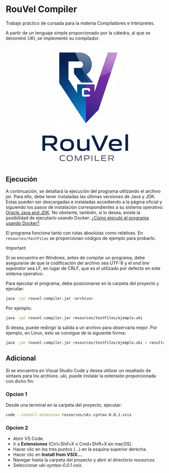 # RouVel Compiler

Trabajo práctico de cursada para la materia Compiladores e Intérpretes.

A partir de un lenguaje simple proporcionado por la cátedra, al que se denominó UKI, se implementó su compilador.

![Ícono](resources/images/logo-recortado.png)

## Ejecución

A continuación, se detallará la ejecución del programa utilizando el archivo _jar_. Para ello, debe tener instaladas las últimas versiones de Java y JDK. Estas pueden ser descargadas e instaladas accediendo a la página oficial y siguiendo los pasos de instalación correspondientes a su sistema operativo: [Oracle Java and JDK](https://www.oracle.com/java/technologies/downloads/#java25). No obstante, también, si lo desea, existe la posibilidad de ejecutarlo usando Docker: [¿Cómo ejecutó el programa usando Docker?](resources/markdown/docker.md)

El programa funciona tanto con rutas absolutas como relativas. En `resources/testFiles` se proporcionan códigos de ejemplo para probarlo.

> [!IMPORTANT]
> Si se encuentra en Windows, antes de compilar un programa, debe asegurarse de que la codificación del archivo sea UTF-8 y el _end line separator_ sea LF, en lugar de CRLF, que es el utilizado por defecto en este sistema operativo.

Para ejecutar el programa, debe posicionarse en la carpeta del proyecto y ejecutar:

```sh
java -jar rouvel-compiler.jar <archivo>
```

Por ejemplo:

```sh
java -jar rouvel-compiler.jar resources/testFiles/ejemplo.uki
```

Si desea, puede redirigir la salida a un archivo para observarla mejor. Por ejemplo, en Linux, esto se consigue de la siguiente forma:

```sh
java -jar rouvel-compiler.jar resources/testFiles/ejemplo.uki > resultados-compilacion.txt
```

## Adicional
Si se encuentra en Visual Studio Code y desea utilizar un resaltado de sintaxis para los archivos .uki, puede instalar la extensión proporcionada con dicho fin:

### Opcion 1
Desde una terminal en la carpeta del proyecto, ejecutar:
```sh
code --install-extension resources/uki-syntax-0.0.1.vsix
```

### Opcion 2
- Abrir VS Code.
- Ir a **Extensiones** (Ctrl+Shif+X o Cmd+Shift+X en macOS).
- Hacer clic en los tres puntos (...) en la esquina superior derecha.
- Hacer clic en **Install from VSIX...**.
- Navegar hasta la carpeta del proyecto y abrir el directorio *resources*.
- Seleccionar *uki-syntax-0.0.1.vsix*.